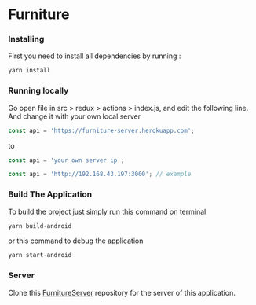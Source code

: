# Furniture

### Installing

First you need to install all dependencies by running :

```bash
yarn install
```

### Running locally

Go open file in src > redux > actions > index.js, and edit the following line. And change it with your own local server

```javascript
const api = 'https://furniture-server.herokuapp.com';
```

to

```javascript
const api = 'your own server ip';

const api = 'http://192.168.43.197:3000'; // example
```

### Build The Application

To build the project just simply run this command on terminal

```sh
yarn build-android
```

or this command to debug the application

```sh
yarn start-android
```

### Server

Clone this [FurnitureServer](https://github.com/reynandapp1997/Furniture-Server) repository for the server of this application. 